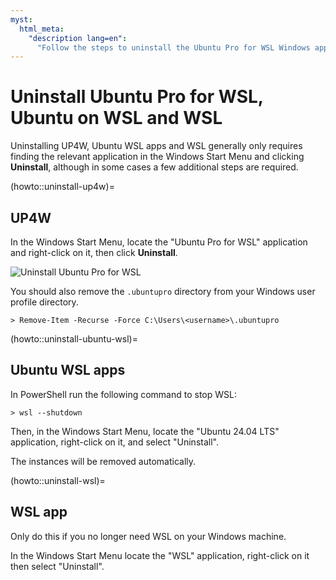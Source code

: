 ```yaml
---
myst:
  html_meta:
    "description lang=en":
      "Follow the steps to uninstall the Ubuntu Pro for WSL Windows application, Ubuntu on WSL instances and WSL itself."
---
```


# Uninstall Ubuntu Pro for WSL, Ubuntu on WSL and WSL

Uninstalling UP4W, Ubuntu WSL apps and WSL generally only requires finding
the relevant application in the Windows Start Menu and clicking **Uninstall**,
although in some cases a few additional steps are required.

(howto::uninstall-up4w)=
## UP4W

In the Windows Start Menu, locate the "Ubuntu Pro for WSL" application and right-click on it, then click **Uninstall**.

![Uninstall Ubuntu Pro for WSL](./assets/start-menu-uninstall.png)

You should also remove the `.ubuntupro` directory from your Windows user profile directory.

```text
> Remove-Item -Recurse -Force C:\Users\<username>\.ubuntupro
```

(howto::uninstall-ubuntu-wsl)=
## Ubuntu WSL apps

In PowerShell run the following command to stop WSL:

```text
> wsl --shutdown
```

Then, in the Windows Start Menu, locate the "Ubuntu 24.04 LTS" application, right-click on it, and select "Uninstall".

The instances will be removed automatically.

(howto::uninstall-wsl)=
## WSL app

Only do this if you no longer need WSL on your Windows machine.

In the Windows Start Menu locate the "WSL" application, right-click on it then select "Uninstall".
